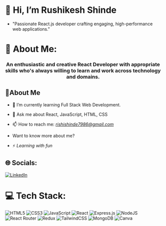 # 👋 Hi, I’m Rushikesh Shinde

- "Passionate React.js developer crafting engaging, high-performance web applications."


# 💫 About Me:
<h3 align="center" >An enthusiastic and creative React Developer with
appropriate skills who's always willing to learn and work across technology and domains.</h3>

<h2> 💫About Me</h2>

- 🌱 I’m currently learning Full Stack Web Development.<br>

- 💬 Ask me about React, JavaScript, HTML, CSS<br>

- 📫 How to reach me: *rishishinde7986@gmail.com*<br>

- Want to know more about me? 

- ⚡ *Learning with fun*


## 🌐 Socials:
[![LinkedIn](https://img.shields.io/badge/LinkedIn-%230077B5.svg?logo=linkedin&logoColor=white)]([https://www.linkedin.com/in/rushikesh-shinde-004004281/](https://www.linkedin.com/in/rushikesh-shinde-004004281/)) 


# 💻 Tech Stack:

![HTML5](https://img.shields.io/badge/html5-%23E34F26.svg?style=flat-square&logo=html5&logoColor=white) ![CSS3](https://img.shields.io/badge/css3-%231572B6.svg?style=flat-square&logo=css3&logoColor=white) ![JavaScript](https://img.shields.io/badge/javascript-%23323330.svg?style=flat-square&logo=javascript&logoColor=%23F7DF1E) ![React](https://img.shields.io/badge/react-%2320232a.svg?style=flat-square&logo=react&logoColor=%2361DAFB) ![Express.js](https://img.shields.io/badge/express.js-%23404d59.svg?style=flat-square&logo=express&logoColor=%2361DAFB) ![NodeJS](https://img.shields.io/badge/node.js-6DA55F?style=flat-square&logo=node.js&logoColor=white) ![React Router](https://img.shields.io/badge/React_Router-CA4245?style=flat-square&logo=react-router&logoColor=white) ![Redux](https://img.shields.io/badge/redux-%23593d88.svg?style=flat-square&logo=redux&logoColor=white) ![TailwindCSS](https://img.shields.io/badge/tailwindcss-%2338B2AC.svg?style=flat-square&logo=tailwind-css&logoColor=white) ![MongoDB](https://img.shields.io/badge/MongoDB-%234ea94b.svg?style=flat-square&logo=mongodb&logoColor=white) ![Canva](https://img.shields.io/badge/Canva-%2300C4CC.svg?style=flat-square&logo=Canva&logoColor=white)
